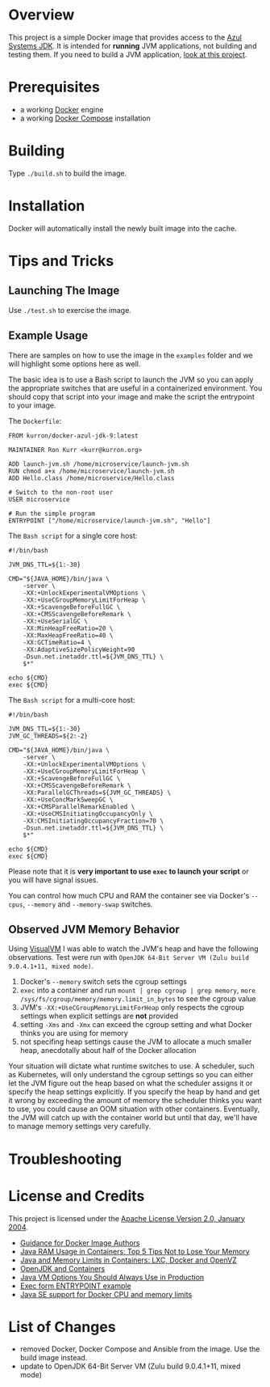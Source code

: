 # Overview
This project is a simple Docker image that provides access to the
[Azul Systems JDK](http://www.azul.com/downloads/zulu/).  It is intended
for **running** JVM applications, not building and testing them. If you
need to build a JVM application, [look at this project](https://github.com/kurron/docker-azul-jdk-9-build).


# Prerequisites
* a working [Docker](http://docker.io) engine
* a working [Docker Compose](http://docker.io) installation

# Building
Type `./build.sh` to build the image.

# Installation
Docker will automatically install the newly built image into the cache.

# Tips and Tricks

## Launching The Image
Use `./test.sh` to exercise the image.  

## Example Usage
There are samples on how to use the image in the `examples` folder and we will
highlight some options here as well.

The basic idea is to use a Bash script to launch the JVM so you can apply
the appropriate switches that are useful in a containerized environment.  You
should copy that script into your image and make the script the entrypoint
to your image.

The `Dockerfile`:
```
FROM kurron/docker-azul-jdk-9:latest

MAINTAINER Ron Kurr <kurr@kurron.org>

ADD launch-jvm.sh /home/microservice/launch-jvm.sh
RUN chmod a+x /home/microservice/launch-jvm.sh
ADD Hello.class /home/microservice/Hello.class

# Switch to the non-root user
USER microservice

# Run the simple program
ENTRYPOINT ["/home/microservice/launch-jvm.sh", "Hello"]
```
The `Bash script` for a single core host:
```
#!/bin/bash

JVM_DNS_TTL=${1:-30}

CMD="${JAVA_HOME}/bin/java \
    -server \
    -XX:+UnlockExperimentalVMOptions \
    -XX:+UseCGroupMemoryLimitForHeap \
    -XX:+ScavengeBeforeFullGC \
    -XX:+CMSScavengeBeforeRemark \
    -XX:+UseSerialGC \
    -XX:MinHeapFreeRatio=20 \
    -XX:MaxHeapFreeRatio=40 \
    -XX:GCTimeRatio=4 \
    -XX:AdaptiveSizePolicyWeight=90
    -Dsun.net.inetaddr.ttl=${JVM_DNS_TTL} \
    $*"

echo ${CMD}
exec ${CMD}
```

The `Bash script` for a multi-core host:
```
#!/bin/bash

JVM_DNS_TTL=${1:-30}
JVM_GC_THREADS=${2:-2}

CMD="${JAVA_HOME}/bin/java \
    -server \
    -XX:+UnlockExperimentalVMOptions \
    -XX:+UseCGroupMemoryLimitForHeap \
    -XX:+ScavengeBeforeFullGC \
    -XX:+CMSScavengeBeforeRemark \
    -XX:ParallelGCThreads=${JVM_GC_THREADS} \
    -XX:+UseConcMarkSweepGC \
    -XX:+CMSParallelRemarkEnabled \
    -XX:+UseCMSInitiatingOccupancyOnly \
    -XX:CMSInitiatingOccupancyFraction=70 \
    -Dsun.net.inetaddr.ttl=${JVM_DNS_TTL} \
    $*"

echo ${CMD}
exec ${CMD}
```

Please note that it is **very important to use `exec` to launch your script**
or you will have signal issues.

You can control how much CPU and RAM the container see via Docker's
`--cpus`, `--memory` and `--memory-swap` switches.

## Observed JVM Memory Behavior
Using [VisualVM](https://visualvm.github.io/) I was able to watch the JVM's heap
and have the following observations. Test were run with
`OpenJDK 64-Bit Server VM (Zulu build 9.0.4.1+11, mixed mode)`.

1. Docker's `--memory` switch sets the cgroup settings
1. `exec` into a container and run `mount | grep cgroup | grep memory`, `more /sys/fs/cgroup/memory/memory.limit_in_bytes` to see the cgroup value
1. JVM's `-XX:+UseCGroupMemoryLimitForHeap` only respects the cgroup settings when explicit settings are **not** provided
1. setting `-Xms` and `-Xmx` can exceed the cgroup setting and what Docker thinks you are using for memory
1. not specifing heap settings cause the JVM to allocate a much smaller heap, anecdotally about half of the Docker allocation

Your situation will dictate what runtime switches to use. A scheduler, such as Kubernetes,
will only understand the cgroup settings so you can either let the JVM figure out the heap
based on what the scheduler assigns it or specify the heap settings explicitly.  If you
specify the heap by hand and get it wrong by exceeding the amount of memory the scheduler
thinks you want to use, you could cause an OOM situation with other containers.
Eventually, the JVM will catch up with the container world but until that day, we'll have
to manage memory settings very carefully.

# Troubleshooting

# License and Credits
This project is licensed under the
[Apache License Version 2.0, January 2004](http://www.apache.org/licenses/).

* [Guidance for Docker Image Authors](http://www.projectatomic.io/docs/docker-image-author-guidance/)
* [Java RAM Usage in Containers: Top 5 Tips Not to Lose Your Memory](http://blog.jelastic.com/2017/04/13/java-ram-usage-in-containers-top-5-tips-not-to-lose-your-memory/)
* [Java and Memory Limits in Containers: LXC, Docker and OpenVZ](http://blog.jelastic.com/2016/05/03/java-and-memory-limits-in-containers-lxc-docker-and-openvz/)
* [OpenJDK and Containers](https://developers.redhat.com/blog/2017/04/04/openjdk-and-containers/)
* [Java VM Options You Should Always Use in Production](http://blog.sokolenko.me/2014/11/javavm-options-production.html)
* [Exec form ENTRYPOINT example](https://docs.docker.com/engine/reference/builder/#exec-form-entrypoint-example)
* [Java SE support for Docker CPU and memory limits](https://blogs.oracle.com/java-platform-group/java-se-support-for-docker-cpu-and-memory-limits)

# List of Changes

* removed Docker, Docker Compose and Ansible from the image. Use the build image instead.
* update to OpenJDK 64-Bit Server VM (Zulu build 9.0.4.1+11, mixed mode) 
